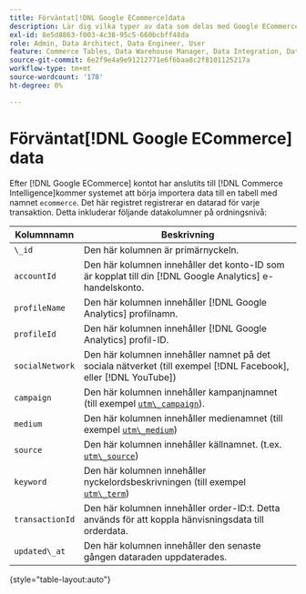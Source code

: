 ```yaml
---
title: Förväntat[!DNL Google ECommerce]data
description: Lär dig vilka typer av data som delas med Google ECommerce.
exl-id: 8e5d8863-f003-4c38-95c5-660bcbff48da
role: Admin, Data Architect, Data Engineer, User
feature: Commerce Tables, Data Warehouse Manager, Data Integration, Data Import/Export
source-git-commit: 6e2f9e4a9e91212771e6f6baa8c2f8101125217a
workflow-type: tm+mt
source-wordcount: '178'
ht-degree: 0%

---
```


# Förväntat[!DNL Google ECommerce] data

Efter [!DNL Google ECommerce] kontot har anslutits till [!DNL Commerce Intelligence]kommer systemet att börja importera data till en tabell med namnet `ecommerce`. Det här registret registrerar en datarad för varje transaktion. Detta inkluderar följande datakolumner på ordningsnivå:

| Kolumnnamn | Beskrivning |
|-----|-----|
| `\_id` | Den här kolumnen är primärnyckeln. |
| `accountId` | Den här kolumnen innehåller det konto-ID som är kopplat till din [!DNL Google Analytics] e-handelskonto. |
| `profileName` | Den här kolumnen innehåller [!DNL Google Analytics] profilnamn. |
| `profileId` | Den här kolumnen innehåller [!DNL Google Analytics] profil-ID. |
| `socialNetwork` | Den här kolumnen innehåller namnet på det sociala nätverket (till exempel [!DNL Facebook], eller [!DNL YouTube]) |
| `campaign` | Den här kolumnen innehåller kampanjnamnet (till exempel [`utm\_campaign`](https://support.google.com/analytics/answer/1033867?hl=en)). |
| `medium` | Den här kolumnen innehåller medienamnet (till exempel [`utm\_medium`](https://support.google.com/analytics/answer/1033867?hl=en)) |
| `source` | Den här kolumnen innehåller källnamnet. (t.ex. [`utm\_source`](https://support.google.com/analytics/answer/1033867?hl=en)) |
| `keyword` | Den här kolumnen innehåller nyckelordsbeskrivningen (till exempel [`utm\_term`](https://support.google.com/analytics/answer/1033867?hl=en)) |
| `transactionId` | Den här kolumnen innehåller order-ID:t. Detta används för att koppla hänvisningsdata till orderdata. |
| `updated\_at` | Den här kolumnen innehåller den senaste gången dataraden uppdaterades. |

{style="table-layout:auto"}
